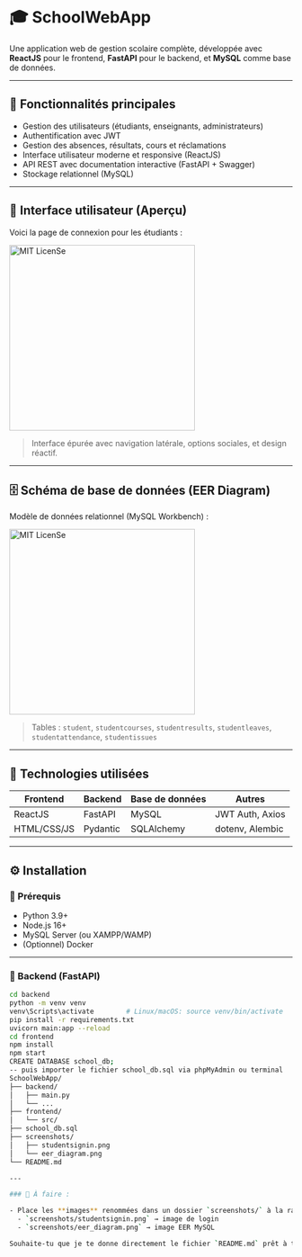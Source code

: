 # 🎓 SchoolWebApp

Une application web de gestion scolaire complète, développée avec **ReactJS** pour le frontend, **FastAPI** pour le backend, et **MySQL** comme base de données.

---

## 🚀 Fonctionnalités principales

- Gestion des utilisateurs (étudiants, enseignants, administrateurs)
- Authentification avec JWT
- Gestion des absences, résultats, cours et réclamations
- Interface utilisateur moderne et responsive (ReactJS)
- API REST avec documentation interactive (FastAPI + Swagger)
- Stockage relationnel (MySQL)

---

## 📸 Interface utilisateur (Aperçu)

Voici la page de connexion pour les étudiants :

<img width="330" src="https://user-images.githubusercontent.com/112178680/230625713-969b0e34-feac-4352-a0bc-b62efd27e8d1.png" alt="MIT LicenSe">

> Interface épurée avec navigation latérale, options sociales, et design réactif.

---

## 🗄️ Schéma de base de données (EER Diagram)

Modèle de données relationnel (MySQL Workbench) :

<img width="330" src="https://user-images.githubusercontent.com/112178680/230625723-cb62ee16-4072-4225-a877-6407ce821e32.png" alt="MIT LicenSe">

> Tables : `student`, `studentcourses`, `studentresults`, `studentleaves`, `studentattendance`, `studentissues`

---

## 🧱 Technologies utilisées

| Frontend       | Backend      | Base de données | Autres              |
|----------------|--------------|------------------|----------------------|
| ReactJS        | FastAPI      | MySQL            | JWT Auth, Axios      |
| HTML/CSS/JS    | Pydantic     | SQLAlchemy        | dotenv, Alembic     |

---

## ⚙️ Installation

### 📌 Prérequis

- Python 3.9+
- Node.js 16+
- MySQL Server (ou XAMPP/WAMP)
- (Optionnel) Docker

---

### 🔧 Backend (FastAPI)

```bash
cd backend
python -m venv venv
venv\Scripts\activate        # Linux/macOS: source venv/bin/activate
pip install -r requirements.txt
uvicorn main:app --reload
cd frontend
npm install
npm start
CREATE DATABASE school_db;
-- puis importer le fichier school_db.sql via phpMyAdmin ou terminal
SchoolWebApp/
├── backend/
│   ├── main.py
│   └── ...
├── frontend/
│   └── src/
├── school_db.sql
├── screenshots/
│   ├── studentsignin.png
│   └── eer_diagram.png
└── README.md

---

### 📁 À faire :

- Place les **images** renommées dans un dossier `screenshots/` à la racine du projet :
  - `screenshots/studentsignin.png` → image de login
  - `screenshots/eer_diagram.png` → image EER MySQL

Souhaite-tu que je te donne directement le fichier `README.md` prêt à télécharger ?
